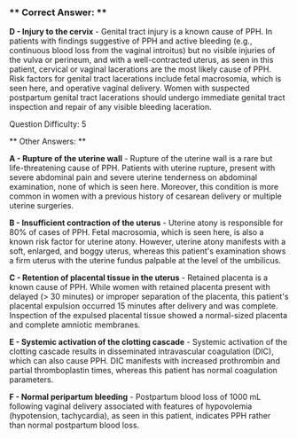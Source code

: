 ### ** Correct Answer: **

**D - Injury to the cervix** - Genital tract injury is a known cause of PPH. In patients with findings suggestive of PPH and active bleeding (e.g., continuous blood loss from the vaginal introitus) but no visible injuries of the vulva or perineum, and with a well-contracted uterus, as seen in this patient, cervical or vaginal lacerations are the most likely cause of PPH. Risk factors for genital tract lacerations include fetal macrosomia, which is seen here, and operative vaginal delivery. Women with suspected postpartum genital tract lacerations should undergo immediate genital tract inspection and repair of any visible bleeding laceration.

Question Difficulty: 5

** Other Answers: **

**A - Rupture of the uterine wall** - Rupture of the uterine wall is a rare but life-threatening cause of PPH. Patients with uterine rupture, present with severe abdominal pain and severe uterine tenderness on abdominal examination, none of which is seen here. Moreover, this condition is more common in women with a previous history of cesarean delivery or multiple uterine surgeries.

**B - Insufficient contraction of the uterus** - Uterine atony is responsible for 80% of cases of PPH. Fetal macrosomia, which is seen here, is also a known risk factor for uterine atony. However, uterine atony manifests with a soft, enlarged, and boggy uterus, whereas this patient's examination shows a firm uterus with the uterine fundus palpable at the level of the umbilicus.

**C - Retention of placental tissue in the uterus** - Retained placenta is a known cause of PPH. While women with retained placenta present with delayed (> 30 minutes) or improper separation of the placenta, this patient's placental expulsion occurred 15 minutes after delivery and was complete. Inspection of the expulsed placental tissue showed a normal-sized placenta and complete amniotic membranes.

**E - Systemic activation of the clotting cascade** - Systemic activation of the clotting cascade results in disseminated intravascular coagulation (DIC), which can also cause PPH. DIC manifests with increased prothrombin and partial thromboplastin times, whereas this patient has normal coagulation parameters.

**F - Normal peripartum bleeding** - Postpartum blood loss of 1000 mL following vaginal delivery associated with features of hypovolemia (hypotension, tachycardia), as seen in this patient, indicates PPH rather than normal postpartum blood loss.

